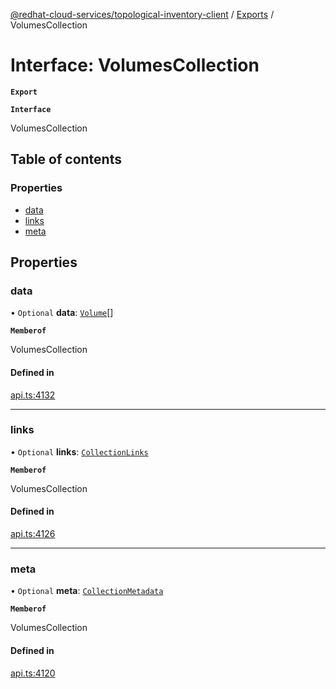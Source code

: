 [@redhat-cloud-services/topological-inventory-client](../README.md) / [Exports](../modules.md) / VolumesCollection

# Interface: VolumesCollection

**`Export`**

**`Interface`**

VolumesCollection

## Table of contents

### Properties

- [data](VolumesCollection.md#data)
- [links](VolumesCollection.md#links)
- [meta](VolumesCollection.md#meta)

## Properties

### data

• `Optional` **data**: [`Volume`](Volume.md)[]

**`Memberof`**

VolumesCollection

#### Defined in

[api.ts:4132](https://github.com/RedHatInsights/javascript-clients/blob/master/packages/topological-inventory/api.ts#L4132)

___

### links

• `Optional` **links**: [`CollectionLinks`](CollectionLinks.md)

**`Memberof`**

VolumesCollection

#### Defined in

[api.ts:4126](https://github.com/RedHatInsights/javascript-clients/blob/master/packages/topological-inventory/api.ts#L4126)

___

### meta

• `Optional` **meta**: [`CollectionMetadata`](CollectionMetadata.md)

**`Memberof`**

VolumesCollection

#### Defined in

[api.ts:4120](https://github.com/RedHatInsights/javascript-clients/blob/master/packages/topological-inventory/api.ts#L4120)
